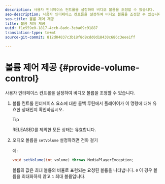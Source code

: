 ```yaml
---
description: 사용자 인터페이스 컨트롤을 설정하여 비디오 볼륨을 조정할 수 있습니다.
seo-description: 사용자 인터페이스 컨트롤을 설정하여 비디오 볼륨을 조정할 수 있습니다.
seo-title: 볼륨 제어 제공
title: 볼륨 제어 제공
uuid: f1e959e0-1817-4ccb-8adc-3eba09c91887
translation-type: tm+mt
source-git-commit: 812d04037c3b18f8d8cdd0d18430c686c3eee1ff

---
```



# 볼륨 제어 제공 {#provide-volume-control}

사용자 인터페이스 컨트롤을 설정하여 비디오 볼륨을 조정할 수 있습니다.

1. 볼륨 컨트롤 인터페이스 요소에 대한 콜백 루틴에서 플레이어가 이 명령에 대해 유효한 상태인지 확인하십시오.

   >[!TIP]
   >
   >RELEASED를 제외한 모든 상태는 유효합니다.

1. 오디오 볼륨을 `setVolume` 설정하려면 전화 걸기

   예:

   ```java
   void setVolume(int volume) throws MediaPlayerException;
   ```

   볼륨의 값은 최대 볼륨의 비율로 표현되는 요청된 볼륨을 나타냅니다. `0` 이 경우 볼륨을 최대화하지 않고 `1` 최대 볼륨입니다.

